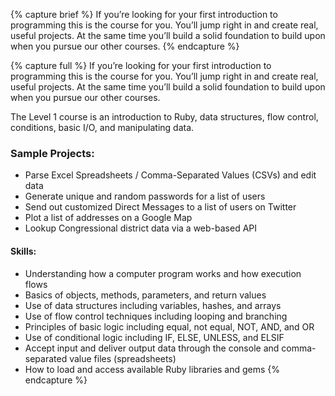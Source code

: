 {% capture brief %}
If you’re looking for your first introduction to programming this is the course for you. You’ll jump right in and create real, useful projects. At the same time you’ll build a solid foundation to build upon when you pursue our other courses.
{% endcapture %}

{% capture full %}
If you’re looking for your first introduction to programming this is the course for you. You’ll jump right in and create real, useful projects. At the same time you’ll build a solid foundation to build upon when you pursue our other courses.

The Level 1 course is an introduction to Ruby, data structures, flow control, conditions, basic I/O, and manipulating data.

### Sample Projects:

* Parse Excel Spreadsheets / Comma-Separated Values (CSVs) and edit data
* Generate unique and random passwords for a list of users
* Send out customized Direct Messages to a list of users on Twitter
* Plot a list of addresses on a Google Map
* Lookup Congressional district data via a web-based API

#### Skills:

* Understanding how a computer program works and how execution flows
* Basics of objects, methods, parameters, and return values
* Use of data structures including variables, hashes, and arrays
* Use of flow control techniques including looping and branching
* Principles of basic logic including equal, not equal, NOT, AND, and OR
* Use of conditional logic including IF, ELSE, UNLESS, and ELSIF
* Accept input and deliver output data through the console and comma-separated value files (spreadsheets)
* How to load and access available Ruby libraries and gems
{% endcapture %}
